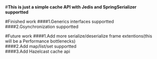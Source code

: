 #**This is just a simple cache API with Jedis and SpringSerializer supportted**

#Finished work
####1.Generics interfaces supportted  
####2.Gsynchronization supportted

#Future work
####1.Add more serialize/deserialize frame extentions(this will be a Performance bottlenecks)  
####2.Add map/list/set supportted  
####3.Add Hazelcast cache api  

